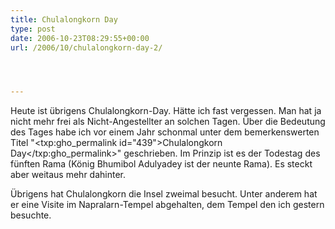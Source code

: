```yaml
---
title: Chulalongkorn Day
type: post
date: 2006-10-23T08:29:55+00:00
url: /2006/10/chulalongkorn-day-2/




---
```

Heute ist übrigens Chulalongkorn-Day. Hätte ich fast vergessen. Man hat ja nicht mehr frei als Nicht-Angestellter an solchen Tagen. Über die Bedeutung des Tages habe ich vor einem Jahr schonmal unter dem bemerkenswerten Titel "<txp:gho_permalink id="439">Chulalongkorn Day</txp:gho_permalink>" geschrieben. Im Prinzip ist es der Todestag des fünften Rama (König Bhumibol Adulyadey ist der neunte Rama). Es steckt aber weitaus mehr dahinter.

Übrigens hat Chulalongkorn die Insel zweimal besucht. Unter anderem hat er eine Visite im Napralarn-Tempel abgehalten, dem Tempel den ich gestern besuchte.

